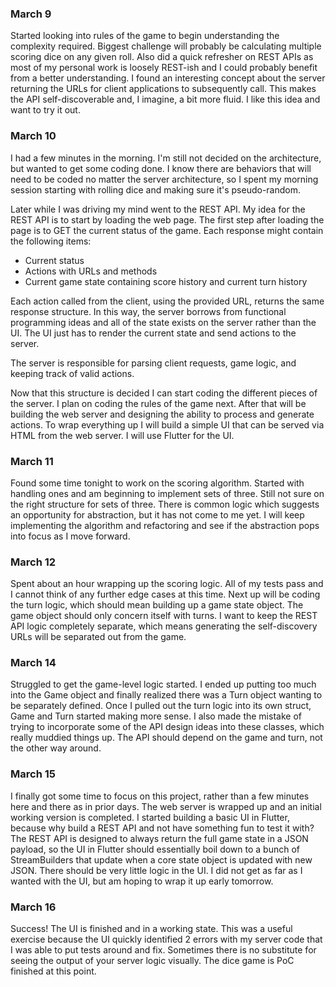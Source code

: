 ### March 9

Started looking into rules of the game to begin understanding the complexity required. Biggest challenge will probably be calculating multiple scoring dice on any given roll. Also did a quick refresher on REST APIs as most of my personal work is loosely REST-ish and I could probably benefit from a better understanding. I found an interesting concept about the server returning the URLs for client applications to subsequently call.  This makes the API self-discoverable and, I imagine, a bit more fluid.  I like this idea and want to try it out.

### March 10

I had a few minutes in the morning. I'm still not decided on the architecture, but wanted to get some coding done. I know there are behaviors that will need to be coded no matter the server architecture, so I spent my morning session starting with rolling dice and making sure it's pseudo-random.

Later while I was driving my mind went to the REST API. My idea for the REST API is to start by loading the web page. The first step after loading the page is to GET the current status of the game. Each response might contain the following items:

- Current status
- Actions with URLs and methods
- Current game state containing score history and current turn history

Each action called from the client, using the provided URL, returns the same response structure. In this way, the server borrows from functional programming ideas and all of the state exists on the server rather than the UI.  The UI just has to render the current state and send actions to the server.

The server is responsible for parsing client requests, game logic, and keeping track of valid actions.

Now that this structure is decided I can start coding the different pieces of the server. I plan on coding the rules of the game next. After that will be building the web server and designing the ability to process and generate actions. To wrap everything up I will build a simple UI that can be served via HTML from the web server. I will use Flutter for the UI.

### March 11

Found some time tonight to work on the scoring algorithm. Started with handling ones and am beginning to implement sets of three. Still not sure on the right structure for sets of three. There is common logic which suggests an opportunity for abstraction, but it has not come to me yet. I will keep implementing the algorithm and refactoring and see if the abstraction pops into focus as I move forward.

### March 12

Spent about an hour wrapping up the scoring logic. All of my tests pass and I cannot think of any further edge cases at this time. Next up will be coding the turn logic, which should mean building up a game state object. The game object should only concern itself with turns. I want to keep the REST API logic completely separate, which means generating the self-discovery URLs will be separated out from the game.

### March 14

Struggled to get the game-level logic started. I ended up putting too much into the Game object and finally realized there was a Turn object wanting to be separately defined. Once I pulled out the turn logic into its own struct, Game and Turn started making more sense. I also made the mistake of trying to incorporate some of the API design ideas into these classes, which really muddied things up. The API should depend on the game and turn, not the other way around.

### March 15

I finally got some time to focus on this project, rather than a few minutes here and there as in prior days. The web server is wrapped up and an initial working version is completed. I started building a basic UI in Flutter, because why build a REST API and not have something fun to test it with? The REST API is designed to always return the full game state in a JSON payload, so the UI in Flutter should essentially boil down to a bunch of StreamBuilders that update when a core state object is updated with new JSON. There should be very little logic in the UI. I did not get as far as I wanted with the UI, but am hoping to wrap it up early tomorrow.

### March 16

Success! The UI is finished and in a working state. This was a useful exercise because the UI quickly identified 2 errors with my server code that I was able to put tests around and fix. Sometimes there is no substitute for seeing the output of your server logic visually. The dice game is PoC finished at this point.
